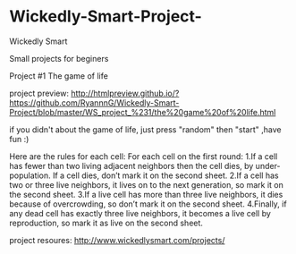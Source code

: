 # Wickedly-Smart-Project-
Wickedly Smart 

Small projects for beginers

Project #1 The game of life

project preview:
http://htmlpreview.github.io/?https://github.com/RyannnG/Wickedly-Smart-Project/blob/master/WS_project_%231/the%20game%20of%20life.html

if you didn't about the game of life, just press "random" then "start" ,have fun :)

Here are the rules for each cell:
For each cell on the first round:
1.If a cell has fewer than two living adjacent neighbors then the cell dies, by under-population. If a cell dies, don’t mark it on the second sheet.
2.If a cell has two or three live neighbors, it lives on to the next generation, so mark it on the second sheet.
3.If a live cell has more than three live neighbors, it dies because of overcrowding, so don’t mark it on the second sheet.
4.Finally, if any dead cell has exactly three live neighbors, it becomes a live cell by reproduction, so mark it as live on the second sheet.

project resoures: http://www.wickedlysmart.com/projects/

